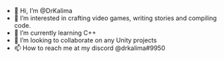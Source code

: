 - 👋 Hi, I’m @DrKalima
- 👀 I’m interested in crafting video games, writing stories and compiling code.
- 🌱 I’m currently learning C++
- 💞️ I’m looking to collaborate on any Unity projects
- 📫 How to reach me at my discord @drkalima#9950

<!---
DrKalima/DrKalima is a ✨ special ✨ repository because its `README.md` (this file) appears on your GitHub profile.
You can click the Preview link to take a look at your changes.
--->
